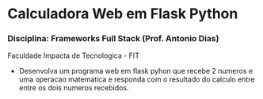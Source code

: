 # Calculadora Web em Flask Python

<h3>Disciplina: Frameworks Full Stack (Prof. Antonio Dias)</h3>

Faculdade Impacta de Tecnologica - FIT

- Desenvolva um programa web em flask pyhon que recebe 2 numeros e uma operacao matematica e responda com o resultado do calculo entre entre os dois numeros recebidos.
